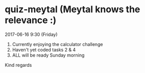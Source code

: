 # quiz-meytal (Meytal knows the relevance :)

2017-06-16 9:30 (Friday)

1. Currently enjoying the calculator challenge
2. Haven't yet coded tasks 2 & 4
3. ALL will be ready Sunday morning


Kind regards
